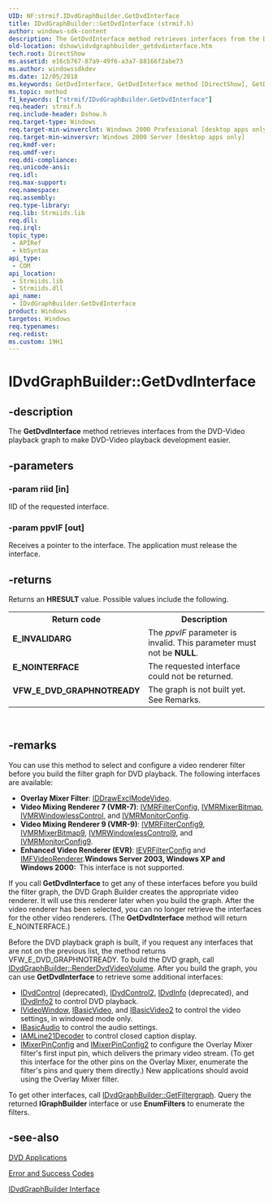 ```yaml
---
UID: NF:strmif.IDvdGraphBuilder.GetDvdInterface
title: IDvdGraphBuilder::GetDvdInterface (strmif.h)
author: windows-sdk-content
description: The GetDvdInterface method retrieves interfaces from the DVD-Video playback graph to make DVD-Video playback development easier.
old-location: dshow\idvdgraphbuilder_getdvdinterface.htm
tech.root: DirectShow
ms.assetid: e16cb767-87a9-49f6-a3a7-88166f2abe73
ms.author: windowssdkdev
ms.date: 12/05/2018
ms.keywords: GetDvdInterface, GetDvdInterface method [DirectShow], GetDvdInterface method [DirectShow],IDvdGraphBuilder interface, IDvdGraphBuilder interface [DirectShow],GetDvdInterface method, IDvdGraphBuilder.GetDvdInterface, IDvdGraphBuilder::GetDvdInterface, IDvdGraphBuilderGetDvdInterface, dshow.idvdgraphbuilder_getdvdinterface, strmif/IDvdGraphBuilder::GetDvdInterface
ms.topic: method
f1_keywords: ["strmif/IDvdGraphBuilder.GetDvdInterface"]
req.header: strmif.h
req.include-header: Dshow.h
req.target-type: Windows
req.target-min-winverclnt: Windows 2000 Professional [desktop apps only]
req.target-min-winversvr: Windows 2000 Server [desktop apps only]
req.kmdf-ver: 
req.umdf-ver: 
req.ddi-compliance: 
req.unicode-ansi: 
req.idl: 
req.max-support: 
req.namespace: 
req.assembly: 
req.type-library: 
req.lib: Strmiids.lib
req.dll: 
req.irql: 
topic_type:
 - APIRef
 - kbSyntax
api_type:
 - COM
api_location:
 - Strmiids.lib
 - Strmiids.dll
api_name:
 - IDvdGraphBuilder.GetDvdInterface
product: Windows
targetos: Windows
req.typenames: 
req.redist: 
ms.custom: 19H1
---
```


# IDvdGraphBuilder::GetDvdInterface


## -description



The <b>GetDvdInterface</b> method retrieves interfaces from the DVD-Video playback graph to make DVD-Video playback development easier.




## -parameters




### -param riid [in]

IID of the requested interface.


### -param ppvIF [out]

Receives a pointer to the interface. The application must release the interface.


## -returns



Returns an <b>HRESULT</b> value. Possible values include the following.

<table>
<tr>
<th>Return code</th>
<th>Description</th>
</tr>
<tr>
<td width="40%">
<dl>
<dt><b>E_INVALIDARG</b></dt>
</dl>
</td>
<td width="60%">
The <i>ppvIF</i> parameter is invalid. This parameter must not be <b>NULL</b>.

</td>
</tr>
<tr>
<td width="40%">
<dl>
<dt><b>E_NOINTERFACE</b></dt>
</dl>
</td>
<td width="60%">
The requested interface could not be returned.

</td>
</tr>
<tr>
<td width="40%">
<dl>
<dt><b>VFW_E_DVD_GRAPHNOTREADY</b></dt>
</dl>
</td>
<td width="60%">
The graph is not built yet. See Remarks.

</td>
</tr>
</table>
 




## -remarks



You can use this method to select and configure a video renderer filter before you build the filter graph for DVD playback. The following interfaces are available:

<ul>
<li><b>Overlay Mixer Filter</b>: <a href="https://docs.microsoft.com/windows/desktop/api/strmif/nn-strmif-iddrawexclmodevideo">IDDrawExclModeVideo</a>.</li>
<li><b>Video Mixing Renderer 7 (VMR-7)</b>: <a href="https://docs.microsoft.com/windows/desktop/api/strmif/nn-strmif-ivmrfilterconfig">IVMRFilterConfig</a>, <a href="https://docs.microsoft.com/windows/desktop/api/strmif/nn-strmif-ivmrmixerbitmap">IVMRMixerBitmap</a>, <a href="https://docs.microsoft.com/windows/desktop/api/strmif/nn-strmif-ivmrwindowlesscontrol">IVMRWindowlessControl</a>, and <a href="https://docs.microsoft.com/windows/desktop/api/strmif/nn-strmif-ivmrmonitorconfig">IVMRMonitorConfig</a>.</li>
<li><b>Video Mixing Renderer 9 (VMR-9)</b>: <a href="https://docs.microsoft.com/windows/desktop/api/vmr9/nn-vmr9-ivmrfilterconfig9">IVMRFilterConfig9</a>, <a href="https://docs.microsoft.com/windows/desktop/api/vmr9/nn-vmr9-ivmrmixerbitmap9">IVMRMixerBitmap9</a>, <a href="https://docs.microsoft.com/windows/desktop/api/vmr9/nn-vmr9-ivmrwindowlesscontrol9">IVMRWindowlessControl9</a>, and <a href="https://docs.microsoft.com/windows/desktop/api/vmr9/nn-vmr9-ivmrmonitorconfig9">IVMRMonitorConfig9</a>.</li>
<li><b>Enhanced Video Renderer (EVR)</b>: <a href="https://docs.microsoft.com/windows/desktop/api/evr/nn-evr-ievrfilterconfig">IEVRFilterConfig</a> and <a href="https://docs.microsoft.com/windows/desktop/api/evr/nn-evr-imfvideorenderer">IMFVideoRenderer</a>.<b>Windows Server 2003, Windows XP and Windows 2000:  </b>This interface is not supported.

</li>
</ul>
If you call <b>GetDvdInterface</b> to get any of these interfaces before you build the filter graph, the DVD Graph Builder creates the appropriate video renderer. It will use this renderer later when you build the graph. After the video renderer has been selected, you can no longer retrieve the interfaces for the other video renderers. (The <b>GetDvdInterface</b> method will return E_NOINTERFACE.)

Before the DVD playback graph is built, if you request any interfaces that are not on the previous list, the method returns VFW_E_DVD_GRAPHNOTREADY. To build the DVD graph, call <a href="https://docs.microsoft.com/windows/desktop/api/strmif/nf-strmif-idvdgraphbuilder-renderdvdvideovolume">IDvdGraphBuilder::RenderDvdVideoVolume</a>. After you build the graph, you can use <b>GetDvdInterface</b> to retrieve some additional interfaces:

<ul>
<li>
<a href="https://docs.microsoft.com/windows/desktop/api/strmif/nn-strmif-idvdcontrol">IDvdControl</a> (deprecated), <a href="https://docs.microsoft.com/windows/desktop/api/strmif/nn-strmif-idvdcontrol2">IDvdControl2</a>, <a href="https://docs.microsoft.com/windows/desktop/api/strmif/nn-strmif-idvdinfo">IDvdInfo</a> (deprecated), and <a href="https://docs.microsoft.com/windows/desktop/api/strmif/nn-strmif-idvdinfo2">IDvdInfo2</a> to control DVD playback.</li>
<li>
<a href="https://docs.microsoft.com/windows/desktop/api/control/nn-control-ivideowindow">IVideoWindow</a>, <a href="https://docs.microsoft.com/windows/desktop/api/control/nn-control-ibasicvideo">IBasicVideo</a>, and <a href="https://docs.microsoft.com/windows/desktop/api/control/nn-control-ibasicvideo2">IBasicVideo2</a> to control the video settings, in windowed mode only.</li>
<li>
<a href="https://docs.microsoft.com/windows/desktop/api/control/nn-control-ibasicaudio">IBasicAudio</a> to control the audio settings.</li>
<li>
<a href="https://docs.microsoft.com/windows/desktop/api/il21dec/nn-il21dec-iamline21decoder">IAMLine21Decoder</a> to control closed caption display.</li>
<li>
<a href="https://docs.microsoft.com/windows/desktop/api/mpconfig/nn-mpconfig-imixerpinconfig">IMixerPinConfig</a> and <a href="https://docs.microsoft.com/windows/desktop/api/mpconfig/nn-mpconfig-imixerpinconfig2">IMixerPinConfig2</a> to configure the Overlay Mixer filter's first input pin, which delivers the primary video stream. (To get this interface for the other pins on the Overlay Mixer, enumerate the filter's pins and query them directly.) New applications should avoid using the Overlay Mixer filter.</li>
</ul>
To get other interfaces, call <a href="https://docs.microsoft.com/windows/desktop/api/strmif/nf-strmif-idvdgraphbuilder-getfiltergraph">IDvdGraphBuilder::GetFiltergraph</a>. Query the returned <b>IGraphBuilder</b> interface or use <b>EnumFilters</b> to enumerate the filters.




## -see-also




<a href="https://docs.microsoft.com/windows/desktop/DirectShow/dvd-applications">DVD Applications</a>



<a href="https://docs.microsoft.com/windows/desktop/DirectShow/error-and-success-codes">Error and Success Codes</a>



<a href="https://docs.microsoft.com/windows/desktop/api/strmif/nn-strmif-idvdgraphbuilder">IDvdGraphBuilder Interface</a>
 

 

